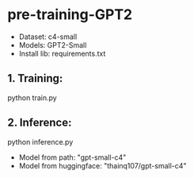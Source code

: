 # pre-training-GPT2
- Dataset: c4-small
- Models: GPT2-Small
- Install lib: requirements.txt
## 1. Training:
  python train.py
## 2. Inference:
  python inference.py
  - Model from path: "gpt-small-c4"
  - Model from huggingface: "thainq107/gpt-small-c4"
